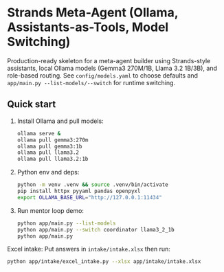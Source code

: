 # Strands Meta-Agent (Ollama, Assistants-as-Tools, Model Switching)

Production-ready skeleton for a meta-agent builder using Strands-style assistants,
local Ollama models (Gemma3 270M/1B, Llama 3.2 1B/3B), and role-based routing.
See `config/models.yaml` to choose defaults and `app/main.py --list-models/--switch` for runtime switching.

## Quick start
1) Install Ollama and pull models:
   ```bash
   ollama serve &
   ollama pull gemma3:270m
   ollama pull gemma3:1b
   ollama pull llama3.2
   ollama pull llama3.2:1b
   ```
2) Python env and deps:
   ```bash
   python -m venv .venv && source .venv/bin/activate
   pip install httpx pyyaml pandas openpyxl
   export OLLAMA_BASE_URL="http://127.0.0.1:11434"
   ```
3) Run mentor loop demo:
   ```bash
   python app/main.py --list-models
   python app/main.py --switch coordinator llama3_2_1b
   python app/main.py
   ```

Excel intake: Put answers in `intake/intake.xlsx` then run:
```bash
python app/intake/excel_intake.py --xlsx app/intake/intake.xlsx
```
